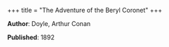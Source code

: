 +++
title = "The Adventure of the Beryl Coronet"
+++



**Author**: Doyle, Arthur Conan

**Published**: 1892
